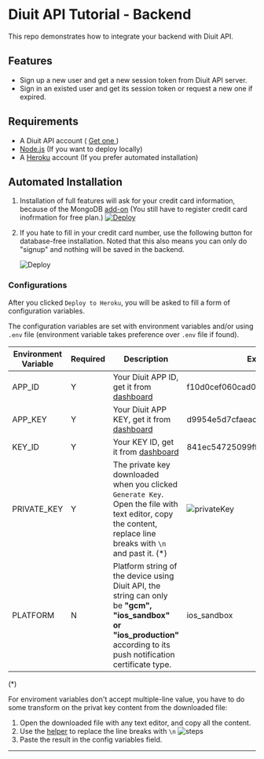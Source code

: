 # Diuit API Tutorial - Backend

This repo demonstrates how to integrate your backend with Diuit API.

## Features

* Sign up a new user and get a new session token from Diuit API server.
* Sign in an existed user and get its session token or request a new one if expired.

## Requirements

* A Diuit API account ( [Get one ](https://developer.diuit.com/))
* [Node.js](http://nodejs.org/) (If you want to deploy locally)
* A [Heroku](https://www.heroku.com/) account (If you prefer automated installation)

## Automated Installation

1. Installation of full features will ask for your credit card information, because of the MongoDB [add-on](https://elements.heroku.com/addons/mongolab) (You still have to register credit card inofrmation for free plan.) 
    [![Deploy](https://www.herokucdn.com/deploy/button.svg)](https://heroku.com/deploy)

2. If you hate to fill in your credit card number, use the following button for database-free installation. Noted that this also means you can only do "signup" and nothing will be saved in the backend.

   ![Deploy](https://www.herokucdn.com/deploy/button.svg)

### Configurations

After you clicked `Deploy to Heroku`, you will be asked to fill a form of configuration variables.

The configuration variables are set with environment variables and/or using `.env` file (environment variable takes preference over `.env` file if found).



| Environment Variable | Required | Description                              | Example                                  |
| -------------------- | -------- | ---------------------------------------- | ---------------------------------------- |
| APP_ID               | Y        | Your Diuit APP ID, get it from [dashboard](https://developer.diuit.com/dashboard) | f10d0cef060cad00798a215943b8a99a         |
| APP_KEY              | Y        | Your Diuit APP KEY, get it from [dashboard](https://developer.diuit.com/dashboard) | d9954e5d7cfaeac96b8296654b118a6f         |
| KEY_ID               | Y        | Your KEY ID, get it from [dashboard](https://developer.diuit.com/dashboard) | 841ec54725099ff1c04f67c3f0971314         |
| PRIVATE_KEY          | Y        | The private key downloaded when you clicked `Generate Key`. Open the file with text editor, copy the content, replace line breaks with `\n` and past it. (*) | ![privateKey](http://i.imgur.com/vt7FFah.png) |
| PLATFORM             | N        | Platform string of the device using Diuit API, the string can only be **"gcm", "ios_sandbox" or "ios_production"** according to its push notification certificate type. | ios_sandbox                              |



(*)

For enviroment variables don't accept multiple-line value, you have to do some transform on the privat key content from the downloaded file:

1. Open the downloaded file with any text editor, and copy all the content.
2. Use the [helper](http://www.gillmeister-software.com/online-tools/text/remove-line-breaks.aspx) to replace the line breaks with `\n`
   ![steps](http://www.diuit.com/download/replace_steps.png)
3. Paste the result in the config variables field.



---



